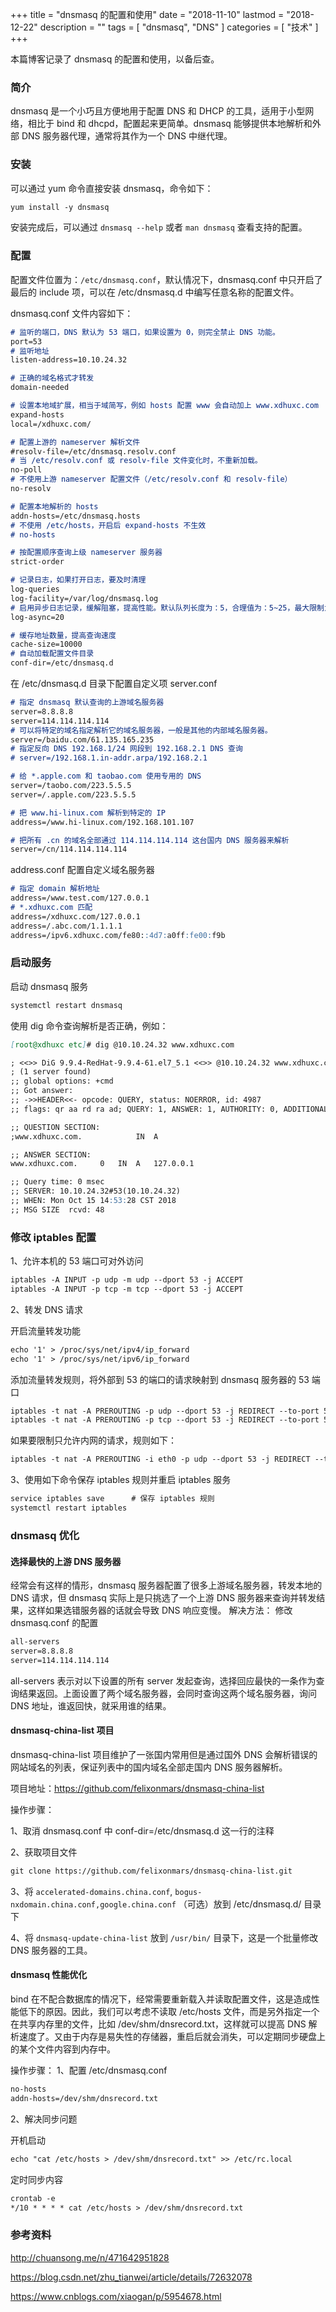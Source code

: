 +++
title = "dnsmasq 的配置和使用"
date = "2018-11-10"
lastmod = "2018-12-22"
description = ""
tags = [
    "dnsmasq",
    "DNS"
]
categories = [
    "技术"
]
+++

本篇博客记录了 dnsmasq 的配置和使用，以备后查。

<!--more-->

### 简介
dnsmasq 是一个小巧且方便地用于配置 DNS 和 DHCP 的工具，适用于小型网络，相比于 bind 和 dhcpd，配置起来更简单。dnsmasq 能够提供本地解析和外部 DNS 服务器代理，通常将其作为一个 DNS 中继代理。

### 安装
可以通过 yum 命令直接安装 dnsmasq，命令如下：
```markdown
yum install -y dnsmasq
```
安装完成后，可以通过 `dnsmasq --help` 或者 `man dnsmasq` 查看支持的配置。

### 配置
配置文件位置为：`/etc/dnsmasq.conf`，默认情况下，dnsmasq.conf 中只开启了最后的 include 项，可以在 /etc/dnsmasq.d 中编写任意名称的配置文件。

dnsmasq.conf 文件内容如下：
```markdown
# 监听的端口，DNS 默认为 53 端口，如果设置为 0，则完全禁止 DNS 功能。
port=53
# 监听地址
listen-address=10.10.24.32

# 正确的域名格式才转发
domain-needed

# 设置本地域扩展，相当于域简写，例如 hosts 配置 www 会自动加上 www.xdhuxc.com 
expand-hosts 
local=/xdhuxc.com/

# 配置上游的 nameserver 解析文件 
#resolv-file=/etc/dnsmasq.resolv.conf
# 当 /etc/resolv.conf 或 resolv-file 文件变化时，不重新加载。
no-poll 
# 不使用上游 nameserver 配置文件（/etc/resolv.conf 和 resolv-file）
no-resolv 

# 配置本地解析的 hosts
addn-hosts=/etc/dnsmasq.hosts
# 不使用 /etc/hosts，开启后 expand-hosts 不生效 
# no-hosts 

# 按配置顺序查询上级 nameserver 服务器
strict-order 

# 记录日志，如果打开日志，要及时清理 
log-queries
log-facility=/var/log/dnsmasq.log 
# 启用异步日志记录，缓解阻塞，提高性能。默认队列长度为：5，合理值为：5~25，最大限制为：100
log-async=20

# 缓存地址数量，提高查询速度
cache-size=10000
# 自动加载配置文件目录 
conf-dir=/etc/dnsmasq.d 
```
在 /etc/dnsmasq.d 目录下配置自定义项 server.conf
```markdown
# 指定 dnsmasq 默认查询的上游域名服务器  
server=8.8.8.8 
server=114.114.114.114
# 可以将特定的域名指定解析它的域名服务器，一般是其他的内部域名服务器。
server=/baidu.com/61.135.165.235
# 指定反向 DNS 192.168.1/24 网段到 192.168.2.1 DNS 查询 
# server=/192.168.1.in-addr.arpa/192.168.2.1

# 给 *.apple.com 和 taobao.com 使用专用的 DNS
server=/taobo.com/223.5.5.5
server=/.apple.com/223.5.5.5

# 把 www.hi-linux.com 解析到特定的 IP
address=/www.hi-linux.com/192.168.101.107 

# 把所有 .cn 的域名全部通过 114.114.114.114 这台国内 DNS 服务器来解析 
server=/cn/114.114.114.114
```
address.conf 配置自定义域名服务器
```markdown
# 指定 domain 解析地址 
address=/www.test.com/127.0.0.1
# *.xdhuxc.com 匹配 
address=/xdhuxc.com/127.0.0.1
address=/.abc.com/1.1.1.1 
address=/ipv6.xdhuxc.com/fe80::4d7:a0ff:fe00:f9b
```
### 启动服务
启动 dnsmasq 服务
```markdown
systemctl restart dnsmasq
```
使用 dig 命令查询解析是否正确，例如：
```markdown
[root@xdhuxc etc]# dig @10.10.24.32 www.xdhuxc.com

; <<>> DiG 9.9.4-RedHat-9.9.4-61.el7_5.1 <<>> @10.10.24.32 www.xdhuxc.com
; (1 server found)
;; global options: +cmd
;; Got answer:
;; ->>HEADER<<- opcode: QUERY, status: NOERROR, id: 4987
;; flags: qr aa rd ra ad; QUERY: 1, ANSWER: 1, AUTHORITY: 0, ADDITIONAL: 0

;; QUESTION SECTION:
;www.xdhuxc.com.			IN	A

;; ANSWER SECTION:
www.xdhuxc.com.		0	IN	A	127.0.0.1

;; Query time: 0 msec
;; SERVER: 10.10.24.32#53(10.10.24.32)
;; WHEN: Mon Oct 15 14:53:28 CST 2018
;; MSG SIZE  rcvd: 48

```

### 修改 iptables 配置
1、允许本机的 53 端口可对外访问
```markdown
iptables -A INPUT -p udp -m udp --dport 53 -j ACCEPT
iptables -A INPUT -p tcp -m tcp --dport 53 -j ACCEPT 
```
2、转发 DNS 请求

开启流量转发功能
```markdown
echo '1' > /proc/sys/net/ipv4/ip_forward
echo '1' > /proc/sys/net/ipv6/ip_forward
```

添加流量转发规则，将外部到 53 的端口的请求映射到 dnsmasq 服务器的 53 端口
```markdown
iptables -t nat -A PREROUTING -p udp --dport 53 -j REDIRECT --to-port 53
iptables -t nat -A PREROUTING -p tcp --dport 53 -j REDIRECT --to-port 53
```

如果要限制只允许内网的请求，规则如下：
```markdown
iptables -t nat -A PREROUTING -i eth0 -p udp --dport 53 -j REDIRECT --to-port 53
```


3、使用如下命令保存 iptables 规则并重启 iptables 服务
```markdown
service iptables save      # 保存 iptables 规则  
systemctl restart iptables
```

### dnsmasq 优化

#### 选择最快的上游 DNS 服务器
经常会有这样的情形，dnsmasq 服务器配置了很多上游域名服务器，转发本地的 DNS 请求，但 dnsmasq 实际上是只挑选了一个上游 DNS 服务器来查询并转发结果，这样如果选错服务器的话就会导致 DNS 响应变慢。
解决方法：
修改 dnsmasq.conf 的配置
```markdown
all-servers
server=8.8.8.8
server=114.114.114.114
```
all-servers 表示对以下设置的所有 server 发起查询，选择回应最快的一条作为查询结果返回。上面设置了两个域名服务器，会同时查询这两个域名服务器，询问 DNS 地址，谁返回快，就采用谁的结果。

#### dnsmasq-china-list 项目
dnsmasq-china-list 项目维护了一张国内常用但是通过国外 DNS 会解析错误的网站域名的列表，保证列表中的国内域名全部走国内 DNS 服务器解析。

项目地址：https://github.com/felixonmars/dnsmasq-china-list

操作步骤：

1、取消 dnsmasq.conf 中 conf-dir=/etc/dnsmasq.d 这一行的注释

2、获取项目文件
```markdown
git clone https://github.com/felixonmars/dnsmasq-china-list.git
```

3、将 `accelerated-domains.china.conf`, `bogus-nxdomain.china.conf,google.china.conf` （可选）放到 /etc/dnsmasq.d/ 目录下

4、将 `dnsmasq-update-china-list` 放到 `/usr/bin/` 目录下，这是一个批量修改 DNS 服务器的工具。

#### dnsmasq 性能优化
bind 在不配合数据库的情况下，经常需要重新载入并读取配置文件，这是造成性能低下的原因。因此，我们可以考虑不读取 /etc/hosts 文件，而是另外指定一个在共享内存里的文件，比如 /dev/shm/dnsrecord.txt，这样就可以提高 DNS 解析速度了。又由于内存是易失性的存储器，重启后就会消失，可以定期同步硬盘上的某个文件内容到内存中。

操作步骤：
1、配置 /etc/dnsmasq.conf
```markdown
no-hosts
addn-hosts=/dev/shm/dnsrecord.txt 
```

2、解决同步问题

开机启动
```markdown
echo "cat /etc/hosts > /dev/shm/dnsrecord.txt" >> /etc/rc.local 
```

定时同步内容
```markdown
crontab -e 
*/10 * * * * cat /etc/hosts > /dev/shm/dnsrecord.txt 
```


### 参考资料

http://chuansong.me/n/471642951828

https://blog.csdn.net/zhu_tianwei/article/details/72632078

https://www.cnblogs.com/xiaogan/p/5954678.html
